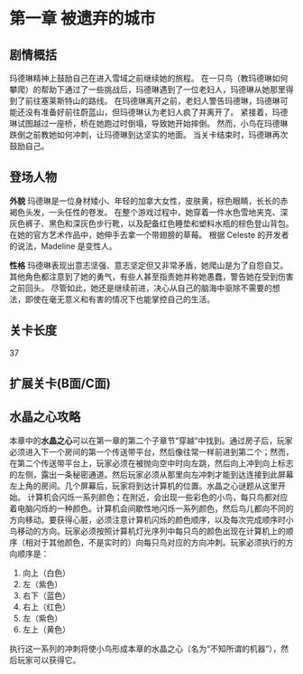 # 第一章 被遗弃的城市
## 剧情概括
玛德琳精神上鼓励自己在进入雪域之前继续她的旅程。 在一只鸟（教玛德琳如何攀爬）的帮助下通过了一些挑战后，玛德琳遇到了一位老妇人，玛德琳从她那里得到了前往塞莱斯特山的路线。 在玛德琳离开之前，老妇人警告玛德琳，玛德琳可能还没有准备好前往蔚蓝山，但玛德琳认为老妇人疯了并离开了。 紧接着，玛德琳试图越过一座桥，桥在她跑过时倒塌，导致她开始摔倒。 然而，小鸟在玛德琳跌倒之前教她如何冲刺，让玛德琳到达坚实的地面。 当关卡结束时，玛德琳再次鼓励自己。 
## 登场人物
**外貌**
玛德琳是一位身材矮小、年轻的加拿大女性，皮肤黄，棕色眼睛，长长的赤褐色头发，一头任性的卷发。 在整个游戏过程中，她穿着一件水色雪地夹克、深灰色裤子、黑色和深灰色步行靴，以及配备红色睡垫和塑料水瓶的棕色登山背包。 在她的官方艺术作品中，她伸手去拿一个带翅膀的草莓。 根据 Celeste 的开发者的说法，Madeline 是变性人。 

**性格**
玛德琳表现出意志坚强、意志坚定但又非常矛盾，她爬山是为了自怨自艾。 其他角色都注意到了她的勇气，有些人甚至指责她并称她愚蠢，警告她在受到伤害之前回头。 尽管如此，她还是继续前进，决心从自己的脑海中驱除不需要的想法，即使在毫无意义和有害的情况下也能掌控自己的生活。 
## 关卡长度
37
## 扩展关卡(**B面**/**C面**)
## 水晶之心攻略
本章中的**水晶之心**可以在第一章的第二个子章节“穿越”中找到。通过房子后，玩家必须进入下一个房间的第一个传送带平台，然后像往常一样前进到第二个；然而，在第二个传送带平台上，玩家必须在被抛向空中时向左跳，然后向上冲到向上标志的左侧，露出一条秘密通道。然后玩家必须从那里向左冲刺才能到达连接到此屏幕左上角的房间。几个屏幕后，玩家将到达计算机的位置。水晶之心谜题从这里开始。
计算机会闪烁一系列颜色；在附近，会出现一些彩色的小鸟，每只鸟都对应着电脑闪烁的一种颜色。计算机会间歇性地闪烁一系列颜色，然后鸟儿都向不同的方向移动。要获得心脏，必须注意计算机闪烁的颜色顺序，以及每次完成顺序时小鸟移动的方向。玩家必须按照计算机灯光序列中每只鸟的颜色出现在计算机上的顺序（相对于其他颜色，不是实时的）向每只鸟对应的方向冲刺。玩家必须执行的方向顺序是： 
1. 向上（白色）
2. 左（紫色）
3. 右下（蓝色）
4. 右上（红色）
5. 左（紫色）
6. 左上（黄色）  

执行这一系列的冲刺将使小鸟形成本章的水晶之心（名为“不知所谓的机器”），然后玩家可以获得它。
